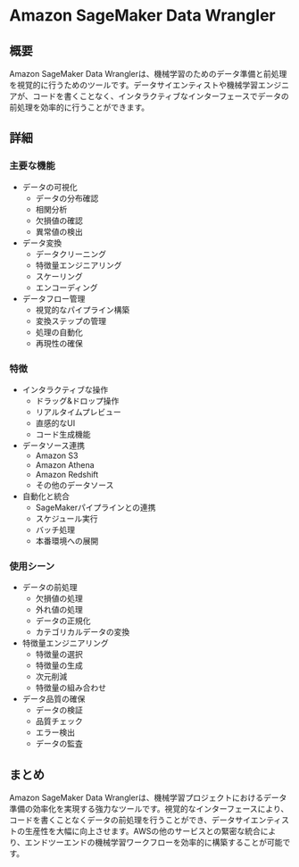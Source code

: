 # Amazon SageMaker Data Wrangler

## 概要
Amazon SageMaker Data Wranglerは、機械学習のためのデータ準備と前処理を視覚的に行うためのツールです。データサイエンティストや機械学習エンジニアが、コードを書くことなく、インタラクティブなインターフェースでデータの前処理を効率的に行うことができます。

## 詳細

### 主要な機能
- データの可視化
  - データの分布確認
  - 相関分析
  - 欠損値の確認
  - 異常値の検出
- データ変換
  - データクリーニング
  - 特徴量エンジニアリング
  - スケーリング
  - エンコーディング
- データフロー管理
  - 視覚的なパイプライン構築
  - 変換ステップの管理
  - 処理の自動化
  - 再現性の確保

### 特徴
- インタラクティブな操作
  - ドラッグ&ドロップ操作
  - リアルタイムプレビュー
  - 直感的なUI
  - コード生成機能
- データソース連携
  - Amazon S3
  - Amazon Athena
  - Amazon Redshift
  - その他のデータソース
- 自動化と統合
  - SageMakerパイプラインとの連携
  - スケジュール実行
  - バッチ処理
  - 本番環境への展開

### 使用シーン
- データの前処理
  - 欠損値の処理
  - 外れ値の処理
  - データの正規化
  - カテゴリカルデータの変換
- 特徴量エンジニアリング
  - 特徴量の選択
  - 特徴量の生成
  - 次元削減
  - 特徴量の組み合わせ
- データ品質の確保
  - データの検証
  - 品質チェック
  - エラー検出
  - データの監査

## まとめ
Amazon SageMaker Data Wranglerは、機械学習プロジェクトにおけるデータ準備の効率化を実現する強力なツールです。視覚的なインターフェースにより、コードを書くことなくデータの前処理を行うことができ、データサイエンティストの生産性を大幅に向上させます。AWSの他のサービスとの緊密な統合により、エンドツーエンドの機械学習ワークフローを効率的に構築することが可能です。 

